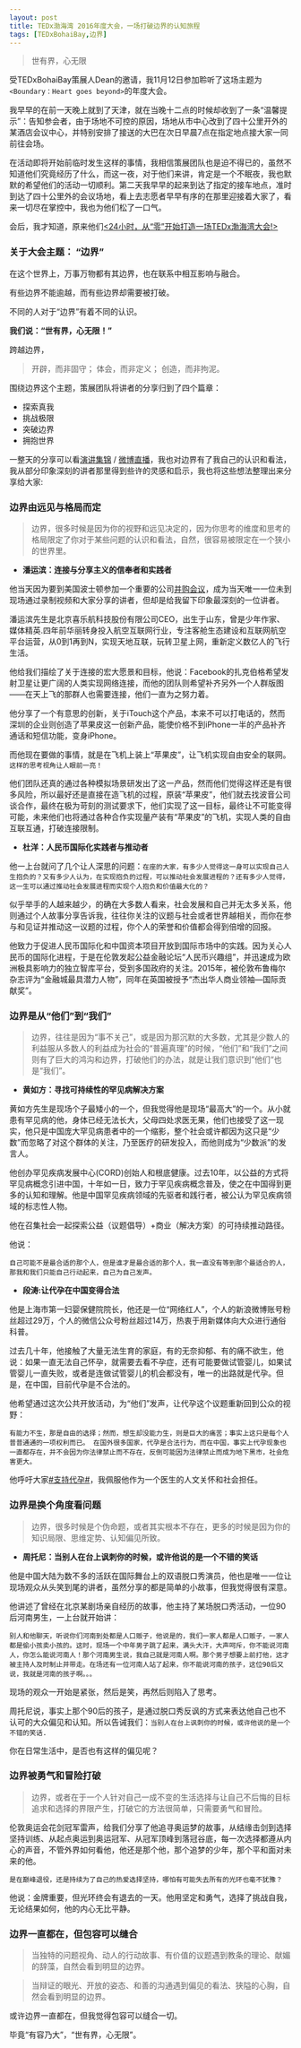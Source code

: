 ```yaml
---
layout: post
title: TEDx渤海湾 2016年度大会，一场打破边界的认知旅程
tags: [TEDxBohaiBay,边界]
---
```


>世有界，心无限

受TEDxBohaiBay策展人Dean的邀请，我11月12日参加聆听了这场主题为`<Boundary：Heart goes beyond>`的年度大会。

我早早的在前一天晚上就到了天津，就在当晚十二点的时候却收到了一条“温馨提示”：告知参会者，由于场地不可控的原因，场地从市中心改到了四十公里开外的某酒店会议中心，并特别安排了接送的大巴在次日早晨7点在指定地点接大家一同前往会场。

在活动即将开始前临时发生这样的事情，我相信策展团队也是迫不得已的，虽然不知道他们究竟经历了什么，而这一夜，对于他们来讲，肯定是一个不眠夜，我也默默的希望他们的活动一切顺利。第二天我早早的起来到达了指定的接车地点，准时到达了四十公里外的会议场地，看上去志愿者早早有序的在那里迎接着大家了，看来一切尽在掌控中，我也为他们松了一口气。

会后，我才知道，原来他们[<24小时，从“零”开始打造一场TEDx渤海湾大会!>](http://mp.weixin.qq.com/s?__biz=MjM5NTQ2OTE2Mg==&mid=2459396758&idx=1&sn=0ae5098fabfae14a95bec22d2aa3233e&chksm=b19bc89386ec4185d900ce4a00aa88bef11de47359ed491a37053d7dfb4b3a7ac73096de649e&mpshare=1&scene=23&srcid=1114tInK8djD1tZ86UPC7z17#rd)


### 关于大会主题： “边界”

在这个世界上，万事万物都有其边界，也在联系中相互影响与融合。

有些边界不能逾越，而有些边界却需要被打破。

不同的人对于“边界”有着不同的认识。

**我们说：“世有界，心无限！”**

跨越边界，

>开辟，而非固守；
体会，而非定义；
创造，而非拘泥。

围绕边界这个主题，策展团队将讲者的分享归到了四个篇章：

* 探索真我
* 挑战极限
* 突破边界
* 拥抱世界

一整天的分享可以看[演讲集锦](http://mp.weixin.qq.com/s?__biz=MjM5NTQ2OTE2Mg==&mid=2459396755&idx=2&sn=e6f6f647ce7c8656aa2244ed761d5b6d&chksm=b19bc89686ec41804a704ff6035a4b09084ab0d8962fe10020155f70210cbb767b7650377dc0&mpshare=1&scene=23&srcid=1114xMYaWr5YbEmAXjRSzpm5#rd) / [微博直播](http://weibo.com/p/1008080cbb4bdaa7b517d6de2a7223a094636d?k=TEDxBohaiBay&from=501&_from_=huati_topic)，我也对边界有了我自己的认识和看法，我从部分印象深刻的讲者那里得到些许的灵感和启示，我也将这些想法整理出来分享给大家:

### 边界由远见与格局而定

>边界，很多时候是因为你的视野和远见决定的，因为你思考的维度和思考的格局限定了你对于某些问题的认识和看法，自然，很容易被限定在一个狭小的世界里。

* **潘运滨：连接与分享主义的信奉者和实践者**

他当天因为要到美国波士顿参加一个重要的公司[并购会议](http://finance.qq.com/a/20161110/014970.htm)，成为当天唯一一位未到现场通过录制视频和大家分享的讲者，但却是给我留下印象最深刻的一位讲者。

潘运滨先生是北京喜乐航科技股份有限公司CEO，出生于山东，曾是少年作家、媒体精英.四年前华丽转身投入航空互联网行业，专注客舱生态建设和互联网航空平台运营，从0到1再到N，实现天地互联，玩转卫星上网，重新定义数亿人的飞行生活。

他给我们描绘了关于连接的宏大愿景和目标，他说：Facebook的扎克伯格希望发射卫星让更广阔的人类实现网络连接，而他的团队则希望补齐另外一个人群版图——在天上飞的那群人也需要连接，他们一直为之努力着。

他分享了一个有意思的创新，关于iTouch这个产品，本来不可以打电话的，然而深圳的企业则创造了苹果皮这一创新产品，能使价格不到iPhone一半的产品补齐通话和短信功能，变身iPhone。

而他现在要做的事情，就是在飞机上装上“苹果皮”，让飞机实现自由安全的联网。`这样的思考视角让人眼前一亮！`

他们团队还真的通过各种模拟场景研发出了这一产品，然而他们觉得这样还是有很多风险，所以最好还是直接在造飞机的过程，原装“苹果皮”，他们就去找波音公司谈合作，最终在极为苛刻的测试要求下，他们实现了这一目标，最终让不可能变得可能，未来他们也将通过各种合作实现量产装有“苹果皮”的飞机，实现人类的自由互联互通，打破连接限制。


* **杜洋：人民币国际化实践者与推动者**

他一上台就问了几个让人深思的问题：`在座的大家，有多少人觉得这一身可以实现自己人生抱负的？又有多少人认为，在实现抱负的过程，可以推动社会发展进程的？还有多少人觉得，这一生可以通过推动社会发展进程而实现个人抱负和价值最大化的？`

似乎举手的人越来越少，的确在大多数人看来，社会发展和自己并无太多关系，他则通过个人故事分享告诉我，往往你关注的议题与社会或者世界越相关，而你在参与和见证并推动这一议题的过程，你个人的荣誉和价值都会得到倍增的回报。

他致力于促进人民币国际化和中国资本项目开放到国际市场中的实践。因为关心人民币的国际化进程，于是在伦敦发起公益金融论坛“人民币兴趣组”，并迅速成为欧洲极具影响力的独立智库平台，受到多国政府的关注。2015年，被伦敦布鲁梅尔杂志评为“金融城最具潜力人物”，同年在英国被授予“杰出华人商业领袖—国际贡献奖”。


### 边界是从“他们”到“我们”

>边界，往往是因为“事不关己”，或是因为那沉默的大多数，尤其是少数人的利益服从多数人的利益成为社会的“普遍真理”的时候，“他们”和“我们”之间则有了巨大的鸿沟和边界，打破他们的办法，就是让我们意识到”他们“也是“我们”。

* **黄如方：寻找可持续性的罕见病解决方案**

黄如方先生是现场个子最矮小的一个，但我觉得他是现场“最高大”的一个。从小就患有罕见病的他，身体已经无法长大，父母四处求医无果，他们也接受了这一现实，他只是中国庞大罕见病患者中的一个缩影，整个社会或许都因为这只是“少数”而忽略了对这个群体的关注，乃至医疗的研发投入，而他则成为“少数派”的发言人。

他创办罕见疾病发展中心(CORD)创始人和根底健康。过去10年，以公益的方式将罕见病概念引进中国，十年如一日，致力于罕见疾病概念普及，使之在中国得到更多的认知和理解。他是中国罕见疾病领域的先驱者和践行者，被公认为罕见疾病领域的标志性人物。

他在召集社会一起探索公益（议题倡导）+商业（解决方案）的可持续推动路径。

他说：

`自己可能不是最合适的那个人，但是谁才是最合适的那个人，我一直没有等到那个最适合的人，那我和我们只能自己行动起来，自己为自己发声。`

* **段涛:让代孕在中国变得合法**

他是上海市第一妇婴保健院院长，他还是一位“网络红人”，个人的新浪微博账号粉丝超过29万，个人的微信公众号粉丝超过14万，热衷于用新媒体向大众进行通俗科普。

过去几十年，他接触了大量无法生育的家庭，有的无奈抑郁、有的痛不欲生，他说：如果一直无法自己怀孕，就需要去看不孕症，还有可能要做试管婴儿，如果试管婴儿一直失败，或者是连做试管婴儿的机会都没有，唯一的出路就是代孕。但是，在中国，目前代孕是不合法的。 

他希望通过这次公共开放活动，为“他们”发声，让代孕这个议题重新回到公众的视野：

`有能力不生，那是自由的选择；然而，想生却没能力生，则是巨大的痛苦；事实上这只是每个人普普通通的一项权利而已。
在国外很多国家，代孕是合法行为，而在中国，事实上代孕现象也一直都存在，并不会因为你法律禁止而不存在，反倒可能因为法律禁止而成为地下黑市，社会危害更大。`

他呼吁大家[#支持代孕#](http://weibo.com/5086594940/EhwcYoGbh?refer_flag=1001030103_)，我佩服他作为一个医生的人文关怀和社会担任。


### 边界是换个角度看问题

>边界，很多时候是个伪命题，或者其实根本不存在，更多的时候是因为你的知识局限、思维定势、认知偏见所致。

* **周托尼：当别人在台上讽刺你的时候，或许他说的是一个不错的笑话**

他是中国大陆为数不多的活跃在国际舞台上的双语脱口秀演员，他也是唯一一位让现场观众从头笑到尾的讲者，虽然分享的都是简单的小故事，但我觉得很有深意。

他讲述了曾经在北京某剧场亲自经历的故事，他主持了某场脱口秀活动，一位90后河南男生，一上台就开始讲：

`别人和他聊天，听说你们河南到处都是人口贩子，他说是的，我们一家人都是人口贩子，一家人都是偷小孩卖小孩的。这时，现场一个中年男子跳了起来，满头大汗，大声呵斥，你不能说河南人，你怎么能说河南人！那个河南男生说，我自己就是河南人啊。那个男子想要上前打他，这才被主持人及时制止并带走。在场还有一位河南人站了起来，你不能说河南的孩子，这位90后又说，我就是河南的孩子啊。。。`


现场的观众一开始是紧张，然后是笑，再然后则陷入了思考。

周托尼说，事实上那个90后的孩子，是通过脱口秀反讽的方式来表达他自己也不认可的大众偏见和认知。所以告诫我们：`当别人在台上讽刺你的时候，或许他说的是一个不错的笑话.`

你在日常生活中，是否也有这样的偏见呢？


### 边界被勇气和冒险打破

>边界，或者在于一个人针对自己一成不变的生活选择与让自己不后悔的目标追求和选择的界限产生，打破它的方法很简单，只需要勇气和冒险。

伦敦奥运会花剑冠军雷声，给我们分享了他追寻奥运梦的故事，从结缘击剑到选择坚持训练、从起点奥运到奥运冠军、从冠军顶峰到落冠谷底，每一次选择都遵从内心的声音，不管外界如何看他，他还是那个他，那个追梦的少年，那个平和面对未来的他。

`是在巅峰退役，还是持续为了自己的热爱选择坚持，哪怕有可能失去所有的光环也毫不犹豫？`

他说：金牌重要，但光环终会有退去的一天。他用坚定和勇气，选择了挑战自我，无论结果如何，他的内心无比平静。


### 边界一直都在，但包容可以缝合

>当独特的问题视角、动人的行动故事、有价值的议题遇到教条的理论、献媚的辞藻，自然会看到明显的边界。

>当辩证的眼光、开放的姿态、和善的沟通遇到偏见的看法、狭隘的心胸，自然会看到明显的边界。

或许边界一直都在，但我觉得包容可以缝合一切。

毕竟“有容乃大”，“世有界，心无限”。





